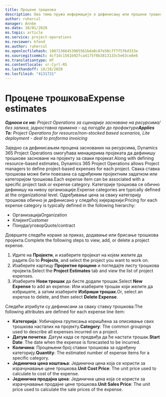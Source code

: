 ```yaml
---
title: Процене трошкова
description: Ова тема пружа информације о дефинисању или процени трошкова заснованих на пројекту.
author: ruhercul
manager: Annbe
ms.date: 10/01/2020
ms.topic: article
ms.service: project-operations
ms.reviewer: kfend
ms.author: ruhercul
ms.openlocfilehash: 10872366453985561bda0c07e50cff7f5f6d333e
ms.sourcegitcommit: 4cf1dc1561b92fca4175f0b3813133c5e63ce8e6
ms.translationtype: HT
ms.contentlocale: sr-Cyrl-RS
ms.lasthandoff: 10/28/2020
ms.locfileid: "4131721"
---
```

# <a name="expense-estimates"></a><span data-ttu-id="64e97-103">Процене трошкова</span><span class="sxs-lookup"><span data-stu-id="64e97-103">Expense estimates</span></span>
<span data-ttu-id="64e97-104">_**Односи се на:** Project Operations за сценарије засноване на ресурсима/без залиха, једноставна примена – од погодбе до профактуре_</span><span class="sxs-lookup"><span data-stu-id="64e97-104">_**Applies To:** Project Operations for resource/non-stocked based scenarios, Lite deployment - deal to proforma invoicing_</span></span>

<span data-ttu-id="64e97-105">Заједно са дефинисањем процена заснованих на ресурсима, Dynamics 365 Project Operations омогућава менаџерима пројеката да дефинишу трошкове засноване на пројекту за сваки пројекат.</span><span class="sxs-lookup"><span data-stu-id="64e97-105">Along with defining resource-based estimates, Dynamics 365 Project Operations allows Project managers to define project-based expenses for each project.</span></span> <span data-ttu-id="64e97-106">Свака ставка трошкова може бити повезана са одређеним пројектним задатком или категоријом трошкова.</span><span class="sxs-lookup"><span data-stu-id="64e97-106">Each expense item can be associated with a specific project task or expense category.</span></span> <span data-ttu-id="64e97-107">Категорије трошкова се обично дефинишу на нивоу организације.</span><span class="sxs-lookup"><span data-stu-id="64e97-107">Expense categories are typically defined at the organizational level.</span></span> <span data-ttu-id="64e97-108">Одређивање цена за сваку категорију трошкова обично је дефинисано у следећој хијерархији:</span><span class="sxs-lookup"><span data-stu-id="64e97-108">Pricing for each expense category is typically defined in the following hierarchy:</span></span>

- <span data-ttu-id="64e97-109">Организација</span><span class="sxs-lookup"><span data-stu-id="64e97-109">Organization</span></span>
- <span data-ttu-id="64e97-110">Клијент</span><span class="sxs-lookup"><span data-stu-id="64e97-110">Customer</span></span>
- <span data-ttu-id="64e97-111">Понуда/уговор</span><span class="sxs-lookup"><span data-stu-id="64e97-111">Quote/contract</span></span>

<span data-ttu-id="64e97-112">Довршите следеће кораке за приказ, додавање или брисање трошкова пројекта.</span><span class="sxs-lookup"><span data-stu-id="64e97-112">Complete the following steps to view, add, or delete a project expense.</span></span>

1. <span data-ttu-id="64e97-113">Идите на **Пројекти**, и изаберите пројекат на којем желите да радите.</span><span class="sxs-lookup"><span data-stu-id="64e97-113">Go to **Projects**, and select the project you want to work on.</span></span>
2. <span data-ttu-id="64e97-114">Изаберите картицу **Пројектне процене** и погледајте листу трошкова пројекта.</span><span class="sxs-lookup"><span data-stu-id="64e97-114">Select the **Project Estimates** tab and view the list of project expenses.</span></span>
3. <span data-ttu-id="64e97-115">Изаберите **Нови трошак** да бисте додали трошак.</span><span class="sxs-lookup"><span data-stu-id="64e97-115">Select **New Expense** to add an expense.</span></span> <span data-ttu-id="64e97-116">Или изаберите трошак који желите да избришете, а затим изаберите **Избриши трошак**.</span><span class="sxs-lookup"><span data-stu-id="64e97-116">Or, select an expense to delete, and then select **Delete Expense**.</span></span>

<span data-ttu-id="64e97-117">Следећи атрибути су дефинисани за сваку ставку трошкова:</span><span class="sxs-lookup"><span data-stu-id="64e97-117">The following attributes are defined for each expense line item:</span></span>

- <span data-ttu-id="64e97-118">**Категорија**: Уобичајена груписања коришћена за описивање свих трошкова насталих на пројекту.</span><span class="sxs-lookup"><span data-stu-id="64e97-118">**Category**: The common groupings used to describe all expenses incurred on a project.</span></span>
- <span data-ttu-id="64e97-119">**Датум почетка**: Датум када се предвиђа да ће настати трошак.</span><span class="sxs-lookup"><span data-stu-id="64e97-119">**Start Date**: The date when the expense is forecasted to be incurred.</span></span>
- <span data-ttu-id="64e97-120">**Количина**: Процењени број ставки трошкова за одређену категорију.</span><span class="sxs-lookup"><span data-stu-id="64e97-120">**Quantity**: The estimated number of expense items for a specific category.</span></span>
- <span data-ttu-id="64e97-121">**Јединична цена коштања**: Јединична цена која се користи за израчунавање цене трошкова.</span><span class="sxs-lookup"><span data-stu-id="64e97-121">**Unit Cost Price**: The unit price used to calculate to cost of the expense.</span></span>
- <span data-ttu-id="64e97-122">**Јединична продајна цена**: Јединична цена која се користи за израчунавање продајне цене трошкова.</span><span class="sxs-lookup"><span data-stu-id="64e97-122">**Unit Sales Price**: The unit price used to calculate the sale prices of the expense.</span></span>

